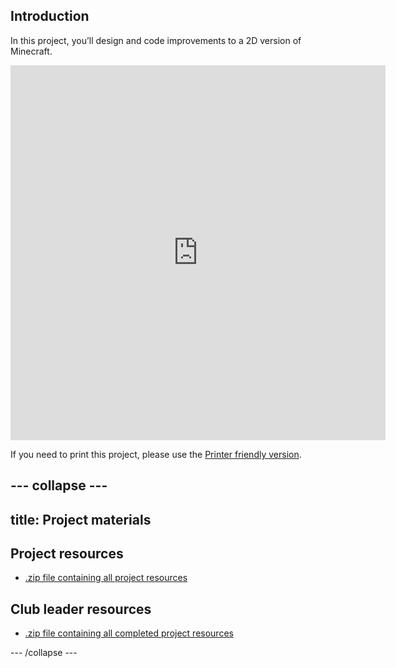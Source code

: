## Introduction

In this project, you’ll design and code improvements to a 2D version of Minecraft.

<iframe src="https://editor.raspberrypi.org/en/embed/viewer/codecraft-complete" width="600" height="600" frameborder="0" marginwidth="0" marginheight="0" allowfullscreen> </iframe>

If you need to print this project, please use the [Printer friendly version](https://projects.raspberrypi.org/en/projects/codecraft/print).

--- collapse ---
---
title: Project materials
---

## Project resources

* [.zip file containing all project resources](https://rpf.io/p/en/codecraft-go)

## Club leader resources

* [.zip file containing all completed project resources](https://rpf.io/p/en/codecraft-get)

--- /collapse ---
